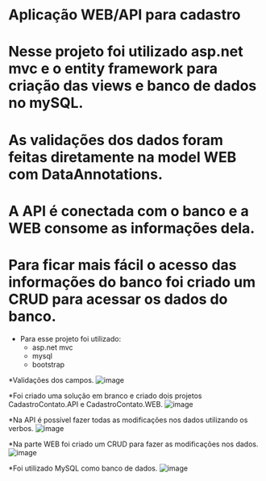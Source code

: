 # Aplicação WEB/API para cadastro
# Nesse projeto foi utilizado asp.net mvc e o entity framework para criação das views e banco de dados no mySQL.
# As validações dos dados foram feitas diretamente na model WEB com DataAnnotations.
# A API é conectada com o banco e a WEB consome as informações dela.
# Para ficar mais fácil o acesso das informações do banco foi criado um CRUD para acessar os dados do banco.

* Para esse projeto foi utilizado:
  - asp.net mvc
  - mysql
  - bootstrap

*Validações dos campos.
![image](https://github.com/luizmarcelolm/CadastroDeContatos_WEB_API/assets/109484017/0d9506ea-4fc9-4238-b990-7e44c6095bfe)

*Foi criado uma solução em branco e criado dois projetos CadastroContato.API e CadastroContato.WEB.
![image](https://github.com/luizmarcelolm/CadastroDeContatos_WEB_API/assets/109484017/35bd20a8-9564-4c94-a6ae-5f6b6a044a06)

*Na API é possível fazer todas as modificações nos dados utilizando os verbos.
![image](https://github.com/luizmarcelolm/CadastroDeContatos_WEB_API/assets/109484017/6c5dd05a-61c7-4d0e-b087-d052c2650051)

*Na parte WEB foi criado um CRUD para fazer as modificações nos dados.
![image](https://github.com/luizmarcelolm/CadastroDeContatos_WEB_API/assets/109484017/a7c8a0e6-1753-46a0-af04-b25f6b1ab251)

*Foi utilizado MySQL como banco de dados.
![image](https://github.com/luizmarcelolm/CadastroDeContatos_WEB_API/assets/109484017/9ae4b860-4748-4936-8871-cdc130f80feb)






